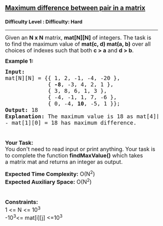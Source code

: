 <h2><a href="https://www.geeksforgeeks.org/problems/maximum-difference-between-pair-in-a-matrix/1?itm_source=geeksforgeeks&itm_medium=article&itm_campaign=practice_card">Maximum difference between pair in a matrix</a></h2><h3>Difficulty Level : Difficulty: Hard</h3><hr><div class="problems_problem_content__Xm_eO"><p><span style="font-size:18px">Given an <strong>N&nbsp;x N</strong>&nbsp;matrix, <strong>mat[N][N]</strong> of integers. The task is to&nbsp;find the maximum value of <strong>mat(c, d) mat(a, b)</strong> over all choices of indexes such that both <strong>c &gt; a</strong> and <strong>d &gt; b</strong>.</span></p>

<p><span style="font-size:18px"><strong>Example 1:</strong></span></p>

<pre><span style="font-size:18px"><strong>Input:</strong>
mat[N][N] = {{ 1, 2, -1, -4, -20 },
             {<strong> -8</strong>, -3, 4, 2, 1 }, 
             { 3, 8, 6, 1, 3 },
             { -4, -1, 1, 7, -6 },
             { 0, -4, <strong>10</strong>, -5, 1 }};
<strong>Output: </strong>18
<strong>Explanation:</strong> The maximum value is 18 as mat[4][2] 
- mat[1][0] = 18 has maximum difference.
</span></pre>

<p>&nbsp;</p>

<p><span style="font-size:18px"><strong>Your Task:&nbsp;&nbsp;</strong><br>
You don't need to read input or print anything. Your task is to complete the function <strong>findMaxValue</strong><strong>()</strong>&nbsp;which takes a&nbsp;matrix mat&nbsp;and returns an integer as output.</span></p>

<p><span style="font-size:18px"><strong>Expected Time Complexity:</strong> O(N<sup>2</sup>)<br>
<strong>Expected Auxiliary Space:</strong> O(N<sup>2</sup>)</span></p>

<p>&nbsp;</p>

<p><span style="font-size:18px"><strong>Constraints:</strong><br>
1 &lt;= N&nbsp;&lt;= 10<sup>3</sup><br>
-10<sup>3</sup>&lt;= mat[i][j] &lt;=10<sup>3</sup></span></p>
</div>